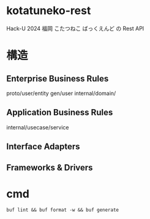 # kotatuneko-rest

Hack-U 2024 福岡 こたつねこ ばっくえんど の Rest API

# 構造

## Enterprise Business Rules

proto/user/entity
gen/user
internal/domain/

## Application Business Rules

internal/usecase/service

## Interface Adapters

## Frameworks & Drivers

# cmd

```bash:github.com/rayfiyo/kotatuneko-rest
buf lint && buf format -w && buf generate
```
